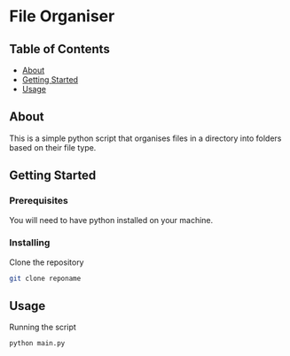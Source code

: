 # File Organiser

## Table of Contents

- [About](#about)
- [Getting Started](#getting_started)
- [Usage](#usage)

## About <a name = "about"></a>

This is a simple python script that organises files in a directory into folders based on their file type.

## Getting Started <a name = "getting_started"></a>

### Prerequisites

You will need to have python installed on your machine.

### Installing

Clone the repository

```bash
git clone reponame
```

## Usage <a name = "usage"></a>

Running the script

```bash
python main.py
```



